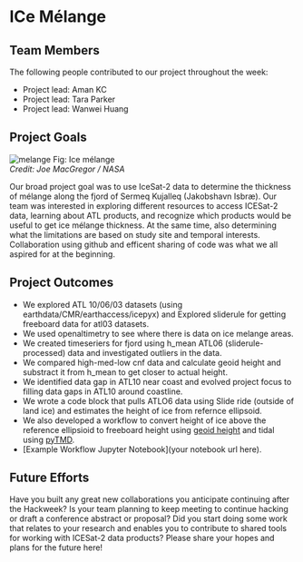 # ICe Mélange

## Team Members

The following people contributed to our project throughout the week:
* Project lead: Aman KC
* Project lead: Tara Parker
* Project lead: Wanwei Huang

## Project Goals

![melange](https://github.com/tparker1/icemelange/assets/39869129/e7c753d9-7f6a-4332-a0c1-b02d86b97bf3)
    Fig: Ice mélange                                                                                                                                         
    *Credit: Joe MacGregor / NASA*

Our broad project goal was to use IceSat-2 data to determine the thickness of mélange along the fjord of Sermeq Kujalleq (Jakobshavn Isbræ).
Our team was interested in exploring different resources to access ICESat-2 data, learning about ATL products, and recognize which products would be useful to get ice mélange thickness.
At the same time, also determining what the limitations are based on study site and temporal interests. Collaboration using github and efficent sharing of code was what we all aspired for at the beginning.

## Project Outcomes

* We explored ATL 10/06/03 datasets (using earthdata/CMR/earthaccess/icepyx) and Explored sliderule for getting freeboard data for atl03 datasets.
* We used openaltimetry to see where there is data on ice melange areas.
* We created timeseriers for fjord using h_mean ATL06 (sliderule-processed) data and investigated outliers in the data.
* We compared high-med-low cnf data and calculate geoid height and substract it from h_mean to get closer to actual height.
* We identified data gap in ATL10 near coast and evolved project focus to filling data gaps in ATL10 around coastline.
* We wrote a code block that pulls ATLO6 data using Slide ride (outside of land ice) and estimates the height of ice from refernce ellipsoid.
* We also developed a workflow to convert height of ice above the reference ellipsioid to freeboard height using [geoid height](https://github.com/ICESAT-2HackWeek/3D_CRS_Transformation_Resources) and tidal using [pyTMD](https://pytmd.readthedocs.io/en/latest/api_reference/compute_tide_corrections.html).
* [Example Workflow Jupyter Notebook](your notebook url here).


## Future Efforts

Have you built any great new collaborations you anticipate continuing after the Hackweek?
Is your team planning to keep meeting to continue hacking or draft a conference abstract or proposal?
Did you start doing some work that relates to your research and enables you to contribute to shared tools for working with ICESat-2 data products?
Please share your hopes and plans for the future here!
